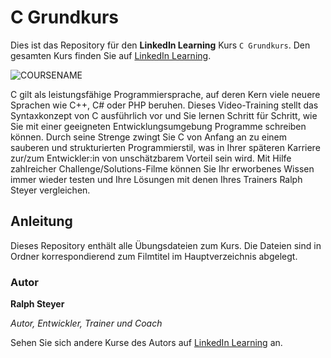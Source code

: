 # C Grundkurs

Dies ist das Repository für den **LinkedIn Learning** Kurs `C Grundkurs`. Den gesamten Kurs finden Sie auf [LinkedIn Learning][lil-course-url].

![COURSENAME][lil-thumbnail-url] 

C gilt als leistungsfähige Programmiersprache, auf deren Kern viele neuere Sprachen wie C++, C# oder PHP beruhen. Dieses Video-Training stellt das Syntaxkonzept von C ausführlich vor und Sie lernen Schritt für Schritt, wie Sie mit einer geeigneten Entwicklungsumgebung Programme schreiben können. Durch seine Strenge zwingt Sie C von Anfang an zu einem sauberen und strukturierten Programmierstil, was in Ihrer späteren Karriere zur/zum Entwickler:in von unschätzbarem Vorteil sein wird. Mit Hilfe zahlreicher Challenge/Solutions-Filme können Sie Ihr erworbenes Wissen immer wieder testen und Ihre Lösungen mit denen Ihres Trainers Ralph Steyer vergleichen.

## Anleitung

Dieses Repository enthält alle Übungsdateien zum Kurs. Die Dateien sind in Ordner korrespondierend zum Filmtitel im Hauptverzeichnis abgelegt.

### Autor

**Ralph Steyer**

_Autor, Entwickler, Trainer und Coach_

Sehen Sie sich andere Kurse des Autors auf [LinkedIn Learning](https://www.linkedin.com/learning/instructors/ralph-steyer) an.

[0]: # (Replace these placeholder URLs with actual course URLs)
[lil-course-url]: https://www.linkedin.com/learning/c-grundkurs-16922450
[lil-thumbnail-url]: https://cdn.lynda.com/course/3213248/3213248-1661520240992-16x9.jpg
